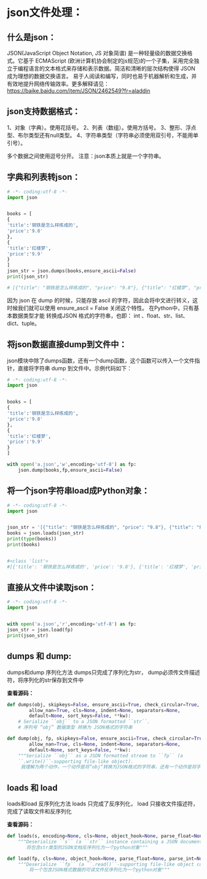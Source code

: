 # json文件处理：

## 什么是json：

JSON(JavaScript Object Notation, JS 对象简谱) 是一种轻量级的数据交换格式。它基于 ECMAScript (欧洲计算机协会制定的js规范)的一个子集，采用完全独立于编程语言的文本格式来存储和表示数据。简洁和清晰的层次结构使得 JSON 成为理想的数据交换语言。 易于人阅读和编写，同时也易于机器解析和生成，并有效地提升网络传输效率。更多解释请见：https://baike.baidu.com/item/JSON/2462549?fr=aladdin

## json支持数据格式：

1、对象（字典）。使用花括号。
2、列表（数组）。使用方括号。
3、整形、浮点型、布尔类型还有null类型。
4、字符串类型（字符串必须使用双引号，不能用单引号）。

多个数据之间使用逗号分开。
注意：json本质上就是一个字符串。

## 字典和列表转json：

```python
# -*- coding:utf-8 -*-
import json


books = [
{
'title':'钢铁是怎么样练成的',
'price':'9.8'
},
{
'title':'红楼梦',
'price':'9.9'
}
]
json_str = json.dumps(books,ensure_ascii=False)
print(json_str)

# [{"title": "钢铁是怎么样练成的", "price": "9.8"}, {"title": "红楼梦", "price": "9.9"}]
```
因为 json 在 dump 的时候，只能存放 ascil 的字符，因此会将中文进行转义，这时候我们就可以使用 ensure_ascil = False 关闭这个特性。
在Python中，只有基本数据类型才能 转换成JSON 格式的字符串，也即： int 、float、str、list、dict、tuple。

## 将json数据直接dump到文件中：

json模块中除了dumps函数，还有一个dump函数，这个函数可以传入一个文件指针，直接将字符串 dump
到文件中。示例代码如下：

```python
# -*- coding:utf-8 -*-
import json


books = [
{
'title':'钢铁是怎么样练成的',
'price':'9.8'
},
{
'title':'红楼梦',
'price':'9.9'
}
]

with open('a.json','w',encoding='utf-8') as fp:
    json.dump(books,fp,ensure_ascii=False)
```
## 将一个json字符串load成Python对象：

```python
# -*- coding:utf-8 -*-
import json


json_str = '[{"title": "钢铁是怎么样练成的", "price": "9.8"}, {"title": "红楼梦", "price": "9.9"}]'
books = json.loads(json_str)
print(type(books))
print(books)


#<class 'list'>
#[{'title': '钢铁是怎么样练成的', 'price': '9.8'}, {'title': '红楼梦', 'price': '9.9'}]
```
## 直接从文件中读取json：

```python
# -*- coding:utf-8 -*-
import json


with open('a.json','r',encoding='utf-8') as fp:
json_str = json.load(fp)
print(json_str)

```

## dumps 和 dump:
 dumps和dump   序列化方法
dumps只完成了序列化为str，
dump必须传文件描述符，将序列化的str保存到文件中

**查看源码：**

```python
def dumps(obj, skipkeys=False, ensure_ascii=True, check_circular=True,
        allow_nan=True, cls=None, indent=None, separators=None,
        default=None, sort_keys=False, **kw):
    # Serialize ``obj`` to a JSON formatted ``str``.
    # 序列号 “obj” 数据类型 转换为 JSON格式的字符串
```


```python
def dump(obj, fp, skipkeys=False, ensure_ascii=True, check_circular=True,
        allow_nan=True, cls=None, indent=None, separators=None,
        default=None, sort_keys=False, **kw):
    """Serialize ``obj`` as a JSON formatted stream to ``fp`` (a
    ``.write()``-supporting file-like object).
     我理解为两个动作，一个动作是将”obj“转换为JSON格式的字符串，还有一个动作是将字符串写入到文件中，也就是说文件描述符fp是必须要的参数 """

```



## loads 和 load 
loads和load  反序列化方法
loads 只完成了反序列化，
load 只接收文件描述符，完成了读取文件和反序列化

 **查看源码：**

```python
def loads(s, encoding=None, cls=None, object_hook=None, parse_float=None, parse_int=None, parse_constant=None, object_pairs_hook=None, **kw):
    """Deserialize ``s`` (a ``str`` instance containing a JSON document) to a Python object.
       将包含str类型的JSON文档反序列化为一个python对象"""
```
```python
def load(fp, cls=None, object_hook=None, parse_float=None, parse_int=None, parse_constant=None, object_pairs_hook=None, **kw):
    """Deserialize ``fp`` (a ``.read()``-supporting file-like object containing a JSON document) to a Python object.
        将一个包含JSON格式数据的可读文件反序列化为一个python对象"""
````